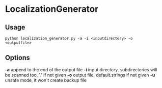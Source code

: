 # LocalizationGenerator

## Usage

    python localization_generator.py -a -i <inputdirectory> -o <outputfile>
  
## Options
**-a** append to the end of the output file
**-i** input directory, subdirectories will be scanned too, '.' if not given
**-o** output file, default.strings if not given
**-u** unsafe mode, it won't create backup file 
